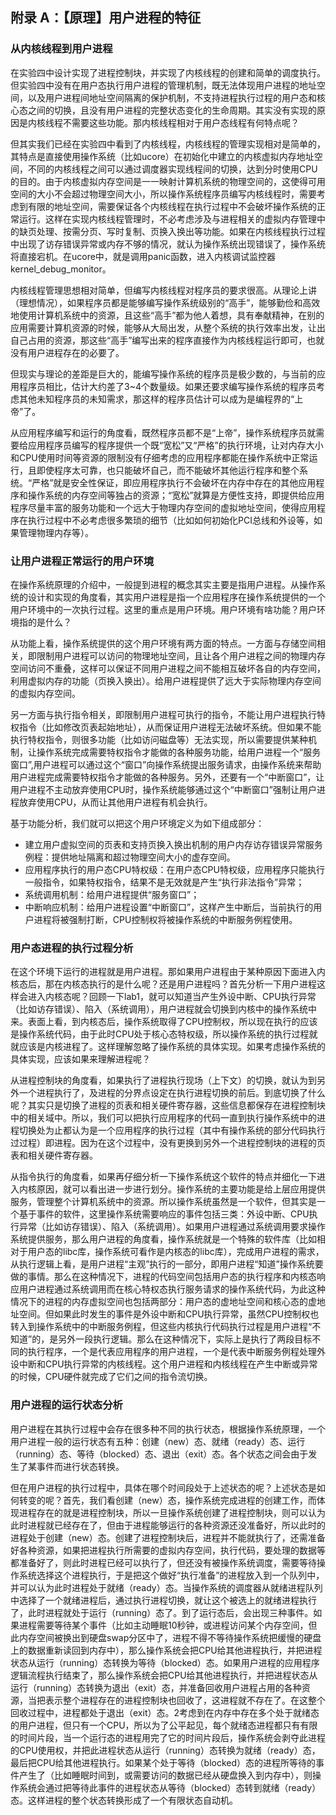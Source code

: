 ## 附录 A：【原理】用户进程的特征 

### 从内核线程到用户进程

在实验四中设计实现了进程控制块，并实现了内核线程的创建和简单的调度执行。但实验四中没有在用户态执行用户进程的管理机制，既无法体现用户进程的地址空间，以及用户进程间地址空间隔离的保护机制，不支持进程执行过程的用户态和核心态之间的切换，且没有用户进程的完整状态变化的生命周期。其实没有实现的原因是内核线程不需要这些功能。那内核线程相对于用户态线程有何特点呢？

但其实我们已经在实验四中看到了内核线程，内核线程的管理实现相对是简单的，其特点是直接使用操作系统（比如ucore）在初始化中建立的内核虚拟内存地址空间，不同的内核线程之间可以通过调度器实现线程间的切换，达到分时使用CPU的目的。由于内核虚拟内存空间是一一映射计算机系统的物理空间的，这使得可用空间的大小不会超过物理空间大小，所以操作系统程序员编写内核线程时，需要考虑到有限的地址空间，需要保证各个内核线程在执行过程中不会破坏操作系统的正常运行。这样在实现内核线程管理时，不必考虑涉及与进程相关的虚拟内存管理中的缺页处理、按需分页、写时复制、页换入换出等功能。如果在内核线程执行过程中出现了访存错误异常或内存不够的情况，就认为操作系统出现错误了，操作系统将直接宕机。在ucore中，就是调用panic函数，进入内核调试监控器kernel\_debug\_monitor。

内核线程管理思想相对简单，但编写内核线程对程序员的要求很高。从理论上讲（理想情况），如果程序员都是能够编写操作系统级别的“高手”，能够勤俭和高效地使用计算机系统中的资源，且这些“高手”都为他人着想，具有奉献精神，在别的应用需要计算机资源的时候，能够从大局出发，从整个系统的执行效率出发，让出自己占用的资源，那这些“高手”编写出来的程序直接作为内核线程运行即可，也就没有用户进程存在的必要了。

但现实与理论的差距是巨大的，能编写操作系统的程序员是极少数的，与当前的应用程序员相比，估计大约差了3\~4个数量级。如果还要求编写操作系统的程序员考虑其他未知程序员的未知需求，那这样的程序员估计可以成为是编程界的“上帝”了。

从应用程序编写和运行的角度看，既然程序员都不是“上帝”，操作系统程序员就需要给应用程序员编写的程序提供一个既“宽松”又“严格”的执行环境，让对内存大小和CPU使用时间等资源的限制没有仔细考虑的应用程序都能在操作系统中正常运行，且即使程序太可靠，也只能破坏自己，而不能破坏其他运行程序和整个系统。“严格”就是安全性保证，即应用程序执行不会破坏在内存中存在的其他应用程序和操作系统的内存空间等独占的资源；“宽松”就算是方便性支持，即提供给应用程序尽量丰富的服务功能和一个远大于物理内存空间的虚拟地址空间，使得应用程序在执行过程中不必考虑很多繁琐的细节（比如如何初始化PCI总线和外设等，如果管理物理内存等）。

### 让用户进程正常运行的用户环境 

在操作系统原理的介绍中，一般提到进程的概念其实主要是指用户进程。从操作系统的设计和实现的角度看，其实用户进程是指一个应用程序在操作系统提供的一个用户环境中的一次执行过程。这里的重点是用户环境。用户环境有啥功能？用户环境指的是什么？

从功能上看，操作系统提供的这个用户环境有两方面的特点。一方面与存储空间相关，即限制用户进程可以访问的物理地址空间，且让各个用户进程之间的物理内存空间访问不重叠，这样可以保证不同用户进程之间不能相互破坏各自的内存空间，利用虚拟内存的功能（页换入换出）。给用户进程提供了远大于实际物理内存空间的虚拟内存空间。

另一方面与执行指令相关，即限制用户进程可执行的指令，不能让用户进程执行特权指令（比如修改页表起始地址），从而保证用户进程无法破坏系统。但如果不能执行特权指令，则很多功能（比如访问磁盘等）无法实现，所以需要提供某种机制，让操作系统完成需要特权指令才能做的各种服务功能，给用户进程一个“服务窗口”,用户进程可以通过这个“窗口”向操作系统提出服务请求，由操作系统来帮助用户进程完成需要特权指令才能做的各种服务。另外，还要有一个“中断窗口”，让用户进程不主动放弃使用CPU时，操作系统能够通过这个“中断窗口”强制让用户进程放弃使用CPU，从而让其他用户进程有机会执行。

基于功能分析，我们就可以把这个用户环境定义为如下组成部分：

* 建立用户虚拟空间的页表和支持页换入换出机制的用户内存访存错误异常服务例程：提供地址隔离和超过物理空间大小的虚存空间。
* 应用程序执行的用户态CPU特权级：在用户态CPU特权级，应用程序只能执行一般指令，如果特权指令，结果不是无效就是产生“执行非法指令”异常；
* 系统调用机制：给用户进程提供“服务窗口”；
* 中断响应机制：给用户进程设置“中断窗口”，这样产生中断后，当前执行的用户进程将被强制打断，CPU控制权将被操作系统的中断服务例程使用。

### 用户态进程的执行过程分析 

在这个环境下运行的进程就是用户进程。那如果用户进程由于某种原因下面进入内核态后，那在内核态执行的是什么呢？还是用户进程吗？首先分析一下用户进程这样会进入内核态呢？回顾一下lab1，就可以知道当产生外设中断、CPU执行异常（比如访存错误）、陷入（系统调用），用户进程就会切换到内核中的操作系统中来。表面上看，到内核态后，操作系统取得了CPU控制权，所以现在执行的应该是操作系统代码，由于此时CPU处于核心态特权级，所以操作系统的执行过程就就应该是内核进程了。这样理解忽略了操作系统的具体实现。如果考虑操作系统的具体实现，应该如果来理解进程呢？

从进程控制块的角度看，如果执行了进程执行现场（上下文）的切换，就认为到另外一个进程执行了，及进程的分界点设定在执行进程切换的前后。到底切换了什么呢？其实只是切换了进程的页表和相关硬件寄存器，这些信息都保存在进程控制块中的相关域中。所以，我们可以把执行应用程序的代码一直到执行操作系统中的进程切换处为止都认为是一个应用程序的执行过程（其中有操作系统的部分代码执行过过程）即进程。因为在这个过程中，没有更换到另外一个进程控制块的进程的页表和相关硬件寄存器。

从指令执行的角度看，如果再仔细分析一下操作系统这个软件的特点并细化一下进入内核原因，就可以看出进一步进行划分。操作系统的主要功能是给上层应用提供服务，管理整个计算机系统中的资源。所以操作系统虽然是一个软件，但其实是一个基于事件的软件，这里操作系统需要响应的事件包括三类：外设中断、CPU执行异常（比如访存错误）、陷入（系统调用）。如果用户进程通过系统调用要求操作系统提供服务，那么用户进程的角度看，操作系统就是一个特殊的软件库（比如相对于用户态的libc库，操作系统可看作是内核态的libc库），完成用户进程的需求，从执行逻辑上看，是用户进程“主观”执行的一部分，即用户进程“知道”操作系统要做的事情。那么在这种情况下，进程的代码空间包括用户态的执行程序和内核态响应用户进程通过系统调用而在核心特权态执行服务请求的操作系统代码，为此这种情况下的进程的内存虚拟空间也包括两部分：用户态的虚地址空间和核心态的虚地址空间。但如果此时发生的事件是外设中断和CPU执行异常，虽然CPU控制权也转入到操作系统中的中断服务例程，但这些内核执行代码执行过程是用户进程“不知道”的，是另外一段执行逻辑。那么在这种情况下，实际上是执行了两段目标不同的执行程序，一个是代表应用程序的用户进程，一个是代表中断服务例程处理外设中断和CPU执行异常的内核线程。这个用户进程和内核线程在产生中断或异常的时候，CPU硬件就完成了它们之间的指令流切换。

### 用户进程的运行状态分析 

用户进程在其执行过程中会存在很多种不同的执行状态，根据操作系统原理，一个用户进程一般的运行状态有五种：创建（new）态、就绪（ready）态、运行（running）态、等待（blocked）态、退出（exit）态。各个状态之间会由于发生了某事件而进行状态转换。

但在用户进程的执行过程中，具体在哪个时间段处于上述状态的呢？上述状态是如何转变的呢？首先，我们看创建（new）态，操作系统完成进程的创建工作，而体现进程存在的就是进程控制块，所以一旦操作系统创建了进程控制块，则可以认为此时进程就已经存在了，但由于进程能够运行的各种资源还没准备好，所以此时的进程处于创建（new）态。创建了进程控制块后，进程并不能就执行了，还需准备好各种资源，如果把进程执行所需要的虚拟内存空间，执行代码，要处理的数据等都准备好了，则此时进程已经可以执行了，但还没有被操作系统调度，需要等待操作系统选择这个进程执行，于是把这个做好“执行准备”的进程放入到一个队列中，并可以认为此时进程处于就绪（ready）态。当操作系统的调度器从就绪进程队列中选择了一个就绪进程后，通过执行进程切换，就让这个被选上的就绪进程执行了，此时进程就处于运行（running）态了。到了运行态后，会出现三种事件。如果进程需要等待某个事件（比如主动睡眠10秒钟，或进程访问某个内存空间，但此内存空间被换出到硬盘swap分区中了，进程不得不等待操作系统把缓慢的硬盘上的数据重新读回到内存中），那么操作系统会把CPU给其他进程执行，并把进程状态从运行（running）态转换为等待（blocked）态。如果用户进程的应用程序逻辑流程执行结束了，那么操作系统会把CPU给其他进程执行，并把进程状态从运行（running）态转换为退出（exit）态，并准备回收用户进程占用的各种资源，当把表示整个进程存在的进程控制块也回收了，这进程就不存在了。在这整个回收过程中，进程都处于退出（exit）态。2考虑到在内存中存在多个处于就绪态的用户进程，但只有一个CPU，所以为了公平起见，每个就绪态进程都只有有限的时间片段，当一个运行态的进程用完了它的时间片段后，操作系统会剥夺此进程的CPU使用权，并把此进程状态从运行（running）态转换为就绪（ready）态，最后把CPU给其他进程执行。如果某个处于等待（blocked）态的进程所等待的事件产生了（比如睡眠时间到，或需要访问的数据已经从硬盘换入到内存中），则操作系统会通过把等待此事件的进程状态从等待（blocked）态转到就绪（ready）态。这样进程的整个状态转换形成了一个有限状态自动机。
